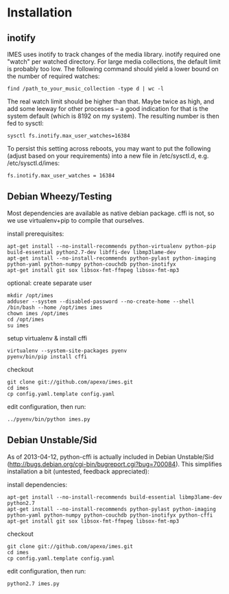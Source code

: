 Installation
============

inotify
-------

IMES uses inotify to track changes of the media library. inotify required one "watch" per watched directory. For large media collections, the default limit is probably too low. The following command should yield a lower bound on the number of required watches:

    find /path_to_your_music_collection -type d | wc -l


The real watch limit should be higher than that. Maybe twice as high, and add some leeway for other processes – a good indication for that is the system default (which is 8192 on my system). The resulting number is then fed to sysctl:

    sysctl fs.inotify.max_user_watches=16384


To persist this setting across reboots, you may want to put the following (adjust based on your requirements) into a new file in /etc/sysctl.d, e.g. /etc/sysctl.d/imes:

    fs.inotify.max_user_watches = 16384


Debian Wheezy/Testing
---------------------

Most dependencies are available as native debian package. cffi is not, so we use virtualenv+pip to compile that ourselves.


install prerequisites:

    apt-get install --no-install-recommends python-virtualenv python-pip build-essential python2.7-dev libffi-dev libmp3lame-dev
    apt-get install --no-install-recommends python-pylast python-imaging python-yaml python-numpy python-couchdb python-inotifyx
    apt-get install git sox libsox-fmt-ffmpeg libsox-fmt-mp3


optional: create separate user

    mkdir /opt/imes
    adduser --system --disabled-password --no-create-home --shell /bin/bash --home /opt/imes imes
    chown imes /opt/imes
    cd /opt/imes
    su imes


setup virtualenv & install cffi

    virtualenv --system-site-packages pyenv
    pyenv/bin/pip install cffi


checkout

    git clone git://github.com/apexo/imes.git
    cd imes
    cp config.yaml.template config.yaml


edit configuration, then run:

    ../pyenv/bin/python imes.py


Debian Unstable/Sid
-------------------

As of 2013-04-12, python-cffi is actually included in Debian Unstable/Sid (http://bugs.debian.org/cgi-bin/bugreport.cgi?bug=700084). This simplifies installation a bit (untested, feedback appreciated):


install dependencies:

    apt-get install --no-install-recommends build-essential libmp3lame-dev python2.7
    apt-get install --no-install-recommends python-pylast python-imaging python-yaml python-numpy python-couchdb python-inotifyx python-cffi
    apt-get install git sox libsox-fmt-ffmpeg libsox-fmt-mp3


checkout

    git clone git://github.com/apexo/imes.git
    cd imes
    cp config.yaml.template config.yaml


edit configuration, then run:

    python2.7 imes.py
